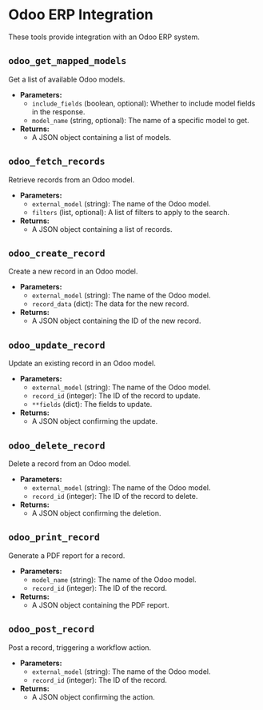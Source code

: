 # Odoo ERP Integration

These tools provide integration with an Odoo ERP system.

## `odoo_get_mapped_models`

Get a list of available Odoo models.

- **Parameters:**
  - `include_fields` (boolean, optional): Whether to include model fields in the response.
  - `model_name` (string, optional): The name of a specific model to get.
- **Returns:**
  - A JSON object containing a list of models.

## `odoo_fetch_records`

Retrieve records from an Odoo model.

- **Parameters:**
  - `external_model` (string): The name of the Odoo model.
  - `filters` (list, optional): A list of filters to apply to the search.
- **Returns:**
  - A JSON object containing a list of records.

## `odoo_create_record`

Create a new record in an Odoo model.

- **Parameters:**
  - `external_model` (string): The name of the Odoo model.
  - `record_data` (dict): The data for the new record.
- **Returns:**
  - A JSON object containing the ID of the new record.

## `odoo_update_record`

Update an existing record in an Odoo model.

- **Parameters:**
  - `external_model` (string): The name of the Odoo model.
  - `record_id` (integer): The ID of the record to update.
  - `**fields` (dict): The fields to update.
- **Returns:**
  - A JSON object confirming the update.

## `odoo_delete_record`

Delete a record from an Odoo model.

- **Parameters:**
  - `external_model` (string): The name of the Odoo model.
  - `record_id` (integer): The ID of the record to delete.
- **Returns:**
  - A JSON object confirming the deletion.

## `odoo_print_record`

Generate a PDF report for a record.

- **Parameters:**
  - `model_name` (string): The name of the Odoo model.
  - `record_id` (integer): The ID of the record.
- **Returns:**
  - A JSON object containing the PDF report.

## `odoo_post_record`

Post a record, triggering a workflow action.

- **Parameters:**
  - `external_model` (string): The name of the Odoo model.
  - `record_id` (integer): The ID of the record.
- **Returns:**
  - A JSON object confirming the action.